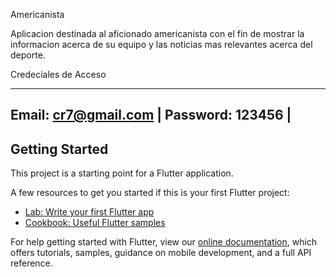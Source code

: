 Americanista

Aplicacion destinada al aficionado americanista con el fin de mostrar la informacion acerca de su equipo y las noticias mas relevantes acerca del deporte.

Credeciales de Acceso

-----------------------------
Email: cr7@gmail.com        |
Password: 123456            |
-----------------------------
## Getting Started

This project is a starting point for a Flutter application.

A few resources to get you started if this is your first Flutter project:

- [Lab: Write your first Flutter app](https://flutter.dev/docs/get-started/codelab)
- [Cookbook: Useful Flutter samples](https://flutter.dev/docs/cookbook)

For help getting started with Flutter, view our
[online documentation](https://flutter.dev/docs), which offers tutorials,
samples, guidance on mobile development, and a full API reference.
